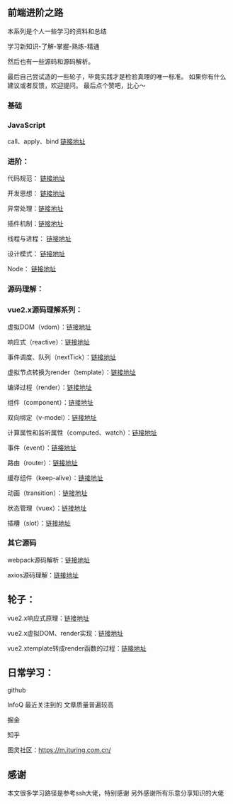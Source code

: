 ## 前端进阶之路
本系列是个人一些学习的资料和总结

学习新知识-了解-掌握-熟练-精通

然后也有一些源码和源码解析。

最后自己尝试造的一些轮子，毕竟实践才是检验真理的唯一标准。
如果你有什么建议或者反馈，欢迎提问。
最后点个赞吧，比心～

### 基础
### JavaScript
call、apply、bind [链接地址](./javascript/call、apply、bind.md)

### 进阶：
代码规范： [链接地址](./升阶/代码规范.md) 
 
开发思想： [链接地址](./升阶/开发思想.md)

异常处理：[链接地址](./升阶/异常处理.md)

插件机制：[链接地址](./升阶/插件机制.md)

线程与进程： [链接地址](./升阶/线程与进程.md)

设计模式： [链接地址](./升阶/设计模式.md)

Node： [链接地址](./node/node.md)  

### 源码理解：

### vue2.x源码理解系列：
虚拟DOM（vdom）：[链接地址](./vue/dvue/vdom.md)

响应式（reactive）：[链接地址](./vue/dvue/reactive.md)

事件调度、队列（nextTick）：[链接地址](./vue/dvue/nextTick.md)

虚拟节点转换为render（template）：[链接地址](./vue/dvue/template.md)

编译过程（render）：[链接地址](./vue/dvue/render.md)

组件（component）：[链接地址](./vue/dvue/component.md)

双向绑定（v-model）：[链接地址](./vue/dvue/v-model.md)

计算属性和监听属性（computed、watch）：[链接地址](./vue/dvue/v-model.md)

事件（event）：[链接地址](./vue/dvue/event.md)

路由（router）：[链接地址](./vue/dvue/router.md)

缓存组件（keep-alive）：[链接地址](./vue/dvue/keep-alive.md)

动画（transition）：[链接地址](./vue/dvue/transition.md)

状态管理（vuex）：[链接地址](./vue/dvue/vuex.md)

插槽（slot）：[链接地址](./vue/dvue/slot.md)

### 其它源码

webpack源码解析：[链接地址](工程化/webpack/webpack源码解析.md)

axios源码理解：[链接地址](./axios/axios.md)

## 轮子：
vue2.x响应式原理：[链接地址](https://github.com/a448206058/dVue)

vue2.x虚拟DOM、render实现：[链接地址](https://github.com/a448206058/dVue)

vue2.xtemplate转成render函数的过程：[链接地址](https://github.com/a448206058/dVue)

## 日常学习：
github

InfoQ 最近关注到的 文章质量普遍较高

掘金

知乎

图灵社区：https://m.ituring.com.cn/

## 感谢
本文很多学习路径是参考ssh大佬，特别感谢
另外感谢所有乐意分享知识的大佬
